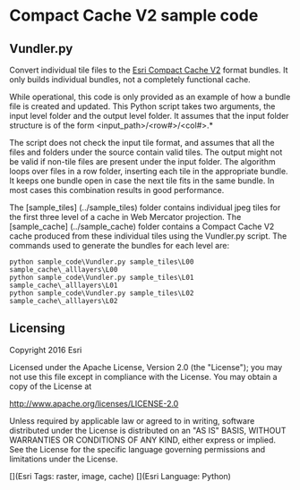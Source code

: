 # Compact Cache V2 sample code

## Vundler.py

Convert individual tile files to the [Esri Compact Cache V2](../CompactCacheV2.md) format bundles.  It only builds individual bundles, not a completely functional cache.

While operational, this code is only provided as an example of how a bundle file is created and updated.
This Python script takes two arguments, the input level folder and the output level folder. It assumes that the input folder structure is of the form \<input_path>/\<row#>/\<col#>.\*

The script does not check the input tile format, and assumes that all the files and folders under the source contain valid tiles. The output might not be valid if non-tile files are present under the input folder.
The algorithm loops over files in a row folder, inserting each tile in the appropriate bundle. It keeps one bundle open in case the next tile fits in the same bundle.  In most cases this combination results in good performance.

The [sample_tiles] (../sample_tiles) folder contains individual jpeg tiles for the first three level of a cache in Web Mercator projection.  The [sample_cache] (../sample_cache) folder contains a Compact Cache V2 cache produced from these individual tiles 
using the Vundler.py script.  The commands used to generate the bundles for each level are:

```
python sample_code\Vundler.py sample_tiles\L00 sample_cache\_alllayers\L00
python sample_code\Vundler.py sample_tiles\L01 sample_cache\_alllayers\L01
python sample_code\Vundler.py sample_tiles\L02 sample_cache\_alllayers\L02
```

## Licensing

Copyright 2016 Esri

Licensed under the Apache License, Version 2.0 (the "License");
you may not use this file except in compliance with the License.
You may obtain a copy of the License at

http://www.apache.org/licenses/LICENSE-2.0

Unless required by applicable law or agreed to in writing, software distributed under the License is distributed on an "AS IS" BASIS, WITHOUT WARRANTIES OR CONDITIONS OF ANY KIND, either express or implied.
See the License for the specific language governing permissions and limitations under the License.

[](Esri Tags: raster, image, cache)
[](Esri Language: Python)

